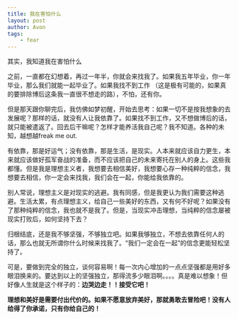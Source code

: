```yaml
---
title: 我在害怕什么
layout: post
author: Avon
tags:
    - fear
---
```


其实，我知道我在害怕什么

之前，一直都在幻想着，再过一年半，你就会来找我了。如果我五年毕业，你一年毕业，那么我们就能一起毕业了。如果我找不到工作 （这是极有可能的，如果真的要排除博后这条我一直很不想走的路），不怕，还有你。

但是那天跟你聊完后，我仿佛如梦初醒，开始去思考：如果一切不是按我想象的去发展呢？那样的话，就没有人让我依靠了。如果找不到工作，又不想做博后的话，就只能被遣返了。回去后干嘛呢？怎样才能养活我自己呢？我不知道。各种的未知，越想越freak me out.

有依靠，那是好运气；没有依靠，那是生活，是现实。人本来就应该自力更生，本来就应该做好孤军奋战的准备，而不应该把自己的未来寄托在别人的身上。这些我都懂。但是我是理想主义者，我想要去相信美好，我想要心存一种纯粹的信念，我想要去相信，你一定会来找我，我们会在一起，你能给我依靠的。

别人常说，理想主义是对现实的逃避。我有同感，但是我更认为我们需要这种逃避。生活太累，有点理想主义，给自己一些美好的东西，又有何不好呢？如果没有了那种纯粹的信念，我也就不是我了。但是，当现实冲击理想，当纯粹的信念屡被现实打败后，如何坚持下去？

归根结底，还是我不够坚强，不够独立吧。如果我够独立，不想去依靠任何人的话，那么也就无所谓你什么时候来找我了。“我们一定会在一起”的信念更能轻松坚持了。

可是，要做到完全的独立，谈何容易啊！每一次内心增加的一点点坚强都是用好多眼泪换来的。要达到以上的坚强独立，那得流多少眼泪啊。。。。真是难以想象！但好像人生就是这个样子的：**边哭边走！！接受它吧！**

**理想和美好是需要付出代价的。如果不愿意放弃美好，那就勇敢去冒险吧！没有人给得了你承诺，只有你给自己的！**
